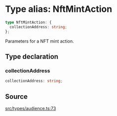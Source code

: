 # Type alias: NftMintAction

```ts
type NftMintAction: {
  collectionAddress: string;
};
```

Parameters for a NFT mint action.

## Type declaration

### collectionAddress

```ts
collectionAddress: string;
```

## Source

[src/types/audience.ts:73](https://github.com/torque-labs/torque-ts-sdk/blob/06c96b69b43209c72870e94ce49516c9ed8e9158/src/types/audience.ts#L73)
